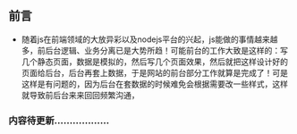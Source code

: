 ## 前言

* 随着js在前端领域的大放异彩以及nodejs平台的兴起，js能做的事情越来越多，前后台逻辑、业务分离已是大势所趋！可能前台的工作大致是这样的：写几个静态页面，数据是模拟的，然后写几个页面效果，然后就把这样设计好的页面给后台，后台再套上数据，于是网站的前台部分工作就算是完成了！可是这样是有问题的，因为后台在套数据的时候难免会根据需要改一些样式，这样就导致前后台来来回回频繁沟通，

### 内容待更新………………